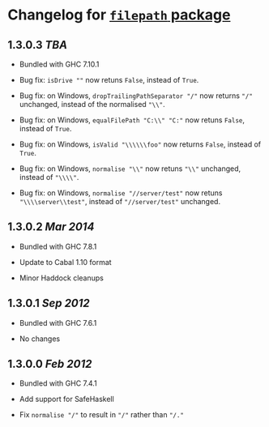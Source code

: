 # Changelog for [`filepath` package](http://hackage.haskell.org/package/filepath)

## 1.3.0.3  *TBA*

  * Bundled with GHC 7.10.1

  * Bug fix: `isDrive ""` now retuns `False`, instead of `True`.

  * Bug fix: on Windows, `dropTrailingPathSeparator "/"` now returns `"/"`
    unchanged, instead of the normalised `"\\"`.

  * Bug fix: on Windows, `equalFilePath "C:\\" "C:"` now retuns `False`,
    instead of `True`.

  * Bug fix: on Windows, `isValid "\\\\\\foo"` now returns `False`, instead
    of `True`.

  * Bug fix: on Windows, `normalise "\\"` now retuns `"\\"` unchanged,
    instead of `"\\\\"`.

  * Bug fix: on Windows, `normalise "//server/test"` now retuns
    `"\\\\server\\test"`, instead of `"//server/test"` unchanged.

## 1.3.0.2  *Mar 2014*

  * Bundled with GHC 7.8.1

  * Update to Cabal 1.10 format

  * Minor Haddock cleanups

## 1.3.0.1  *Sep 2012*

  * Bundled with GHC 7.6.1

  * No changes

## 1.3.0.0  *Feb 2012*

  * Bundled with GHC 7.4.1

  * Add support for SafeHaskell

  * Fix `normalise "/"` to result in `"/"` rather than `"/."`
